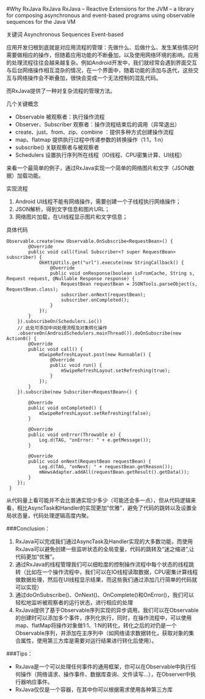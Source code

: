 #Why RxJava
RxJava RxJava – Reactive Extensions for the JVM – a library for composing asynchronous and event-based programs using observable sequences for the Java VM

关键词  Asynchronous Sequences Event-based

应用开发归根到底就是对应用流程的管理：先做什么、后做什么、发生某些情况时需要做相应的操作，但随着应用功能的不断叠加，以及使用网络环境的影响，应用的处理流程往往会越来越复杂。例如Android开发中，我们就经常会遇到界面交互与后台网络操作相互混杂的情况，在一个界面中，随着功能的添加与迭代，这些交互与网络操作会不断叠加，很快会变成一个无法控制的混乱代码。
                 
而RxJava提供了一种对复杂流程的管理方法。

几个关键概念

* Observable   被观察者：执行操作流程
* Observer、Subscriber      观察者：操作流程结束后的调用（异常退出）
* create、just、from、zip、combine ：提供多种方式创建操作流程
* map、flatmap 提供执行过程中传递参数的转换操作（1:1，1:n）
* subscribe()  关联观察者与被观察者
* Schedulers  设置执行序列所在线程（IO线程、CPU密集计算、UI线程）

来看一个最简单的例子，通过RxJava实现一个简单的网络图片和文字（JSON数据）加载功能。

实现流程

1. Android UI线程不能有网络操作，需要创建一个子线程执行网络操作；
2. JSON解析，得到文字信息和图片URL；
3. 网络图片加载，在UI线程显示图片和文字信息；

具体代码

    Observable.create(new Observable.OnSubscribe<RequestBean>() {
            @Override
            public void call(final Subscriber<? super RequestBean> subscriber) {
                OkHttpUtils.get("url").execute(new StringCallback() {
                    @Override
                    public void onResponse(boolean isFromCache, String s, Request request, @Nullable Response response) {
                        RequestBean requestBean = JSONTools.parseObject(s, RequestBean.class);
                        subscriber.onNext(requestBean);
                        subscriber.onCompleted();
                    }
                });
            }
        }).subscribeOn(Schedulers.io())
        // 此处可添加中间处理流程及对象转化操作
        .observeOn(AndroidSchedulers.mainThread()).doOnSubscribe(new Action0() {
            @Override
            public void call() {
                mSwipeRefreshLayout.post(new Runnable() {
                    @Override
                    public void run() {
                        mSwipeRefreshLayout.setRefreshing(true);
                    }
                });
            }
        }).subscribe(new Subscriber<RequestBean>() {

            @Override
            public void onCompleted() {
                mSwipeRefreshLayout.setRefreshing(false);
            }

            @Override
            public void onError(Throwable e) {
                Log.d(TAG, "onError: " + e.getMessage());
            }

            @Override
            public void onNext(RequestBean requestBean) {
                Log.d(TAG, "onNext: " + requestBean.getReason());
                mNewsAdapter.addAll(requestBean.getResult().getData());
            }
        });
     }

从代码量上看可能并不会比普通实现少多少（可能还会多一点），但从代码逻辑来看，相比AsyncTask和Handler的实现更加“优雅”，避免了代码的跳转以及设置全局状态量，代码处理逻辑高度内聚。

###Conclusion：
1. RxJava可以完成我们通过AsyncTask及Handler实现的大多数功能，而使用RxJava可以避免创建一些监听状态的全局变量，代码的跳转及“迷之缩进”,让代码更加“优雅”。
2. 通过RxJava的线程管理我们可以细粒度的控制操作流程中每个状态的线程跳转（比如在一个操作流程中，我们可以在IO线程读取数据，CPU密集计算线程做数据处理，然后在UI线程显示结果，而这些我们通过添加几行简单的代码就可以实现）
3. 通过doOnSubscribe()、OnNext()、OnComplete()和OnError()，我们可以轻松地监听被观察者的运行状态，进行相应的处理
4. RxJava提供了基于Observable序列实现的异步调用，我们可以在Observable的创建时可以添加多个事件，序列化执行，同时，在操作流程中，可以使用map、flatMap将操作对象做1:1、1:N的转化，转化之后的对仍是一个Observable序列，并添加在主序列中（如网络请求数据转化，获取对象的集合属性，使用第三方库是需要对运行结果进行转化后使用）。

###Tips：
* RxJava是一个可以处理任何事件的通用框架，你可以在Observable中执行任何操作（网络请求、操作事件、数据库查询、文件读写...），在Observer中执行器响应事件。
* RxJava仅仅是一个容器，在其中你可以根据需求使用各种第三方库